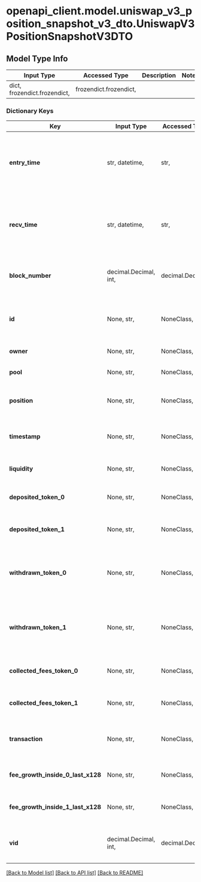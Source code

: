 # openapi_client.model.uniswap_v3_position_snapshot_v3_dto.UniswapV3PositionSnapshotV3DTO

## Model Type Info
Input Type | Accessed Type | Description | Notes
------------ | ------------- | ------------- | -------------
dict, frozendict.frozendict,  | frozendict.frozendict,  |  | 

### Dictionary Keys
Key | Input Type | Accessed Type | Description | Notes
------------ | ------------- | ------------- | ------------- | -------------
**entry_time** | str, datetime,  | str,  |  | [optional] value must conform to RFC-3339 date-time
**recv_time** | str, datetime,  | str,  |  | [optional] value must conform to RFC-3339 date-time
**block_number** | decimal.Decimal, int,  | decimal.Decimal,  | Number of block in which entity was recorded. | [optional] value must be a 64 bit integer
**id** | None, str,  | NoneClass, str,  | NFT token identifier, format: &lt;NFT token id&gt;#&lt;block number&gt; | [optional] 
**owner** | None, str,  | NoneClass, str,  | Owner of the NFT. | [optional] 
**pool** | None, str,  | NoneClass, str,  | Pool the position is within. | [optional] 
**position** | None, str,  | NoneClass, str,  | Position of which the snap was taken of. | [optional] 
**timestamp** | None, str,  | NoneClass, str,  | Timestamp of block in which the snap was created. | [optional] 
**liquidity** | None, str,  | NoneClass, str,  | Total position liquidity. | [optional] 
**deposited_token_0** | None, str,  | NoneClass, str,  | Amount of token 0 ever deposited to position. | [optional] 
**deposited_token_1** | None, str,  | NoneClass, str,  | Amount of token 1 ever deposited to position. | [optional] 
**withdrawn_token_0** | None, str,  | NoneClass, str,  | Amount of token 0 ever withdrawn from position (without fees). | [optional] 
**withdrawn_token_1** | None, str,  | NoneClass, str,  | Amount of token 1 ever withdrawn from position (without fees). | [optional] 
**collected_fees_token_0** | None, str,  | NoneClass, str,  | All time collected fees in token0. | [optional] 
**collected_fees_token_1** | None, str,  | NoneClass, str,  | All time collected fees in token1. | [optional] 
**transaction** | None, str,  | NoneClass, str,  | Transaction in which the snapshot was initialized. | [optional] 
**fee_growth_inside_0_last_x128** | None, str,  | NoneClass, str,  | Variable needed for fee computation. | [optional] 
**fee_growth_inside_1_last_x128** | None, str,  | NoneClass, str,  | Variable needed for fee computation. | [optional] 
**vid** | decimal.Decimal, int,  | decimal.Decimal,  |  | [optional] value must be a 64 bit integer

[[Back to Model list]](../../README.md#documentation-for-models) [[Back to API list]](../../README.md#documentation-for-api-endpoints) [[Back to README]](../../README.md)

